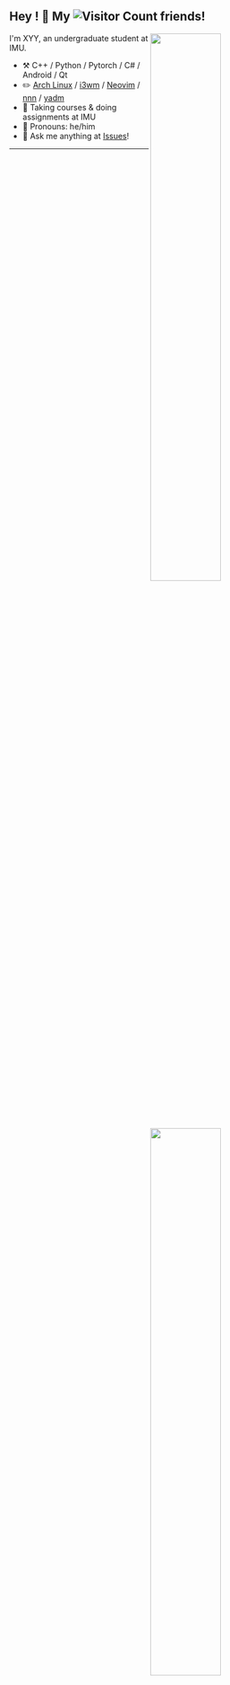 ## Hey ! :wave: My ![Visitor Count](https://profile-counter.glitch.me/QIANJINYDX/count.svg) friends!

[<img align="right" width="50%" src="https://github-readme-stats-ouuan.vercel.app/api?username=ouuan&theme=dark&show_icons=true">](https://metrics.lecoq.io/ouuan#gh-dark-mode-only)
[<img align="right" width="50%" src="https://github-readme-stats-ouuan.vercel.app/api?username=QIANJINYDX&show_icons=true">](https://metrics.lecoq.io/ouuan#gh-light-mode-only)

I'm XYY, an undergraduate student at IMU.

-   :hammer_and_pick: C++ / Python / Pytorch / C# / Android / Qt
-   :pencil2: [Arch Linux](https://wiki.archlinux.org/title/Arch_Linux) / [i3wm](https://i3wm.org/) / [Neovim](https://neovim.io/) / [nnn](https://github.com/jarun/nnn) / [yadm](https://github.com/TheLocehiliosan/yadm)
-   :seedling: Taking courses & doing assignments at IMU
-   :man: Pronouns: he/him
-   :thought_balloon: Ask me anything at [Issues](https://github.com/QIANJINYDX/QIANJINYDX/issues)!
---
